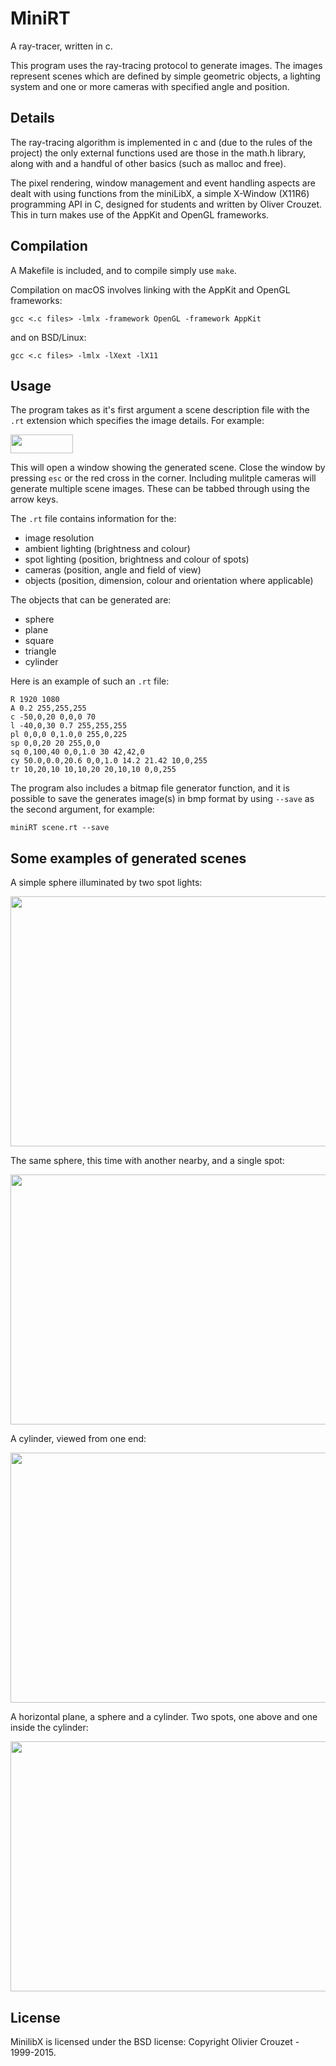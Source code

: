 # MiniRT

A ray-tracer, written in c.

This program uses the ray-tracing protocol to generate images. The images represent scenes which are defined by simple geometric objects, a lighting system and one or more cameras with specified angle and position.

## Details

The ray-tracing algorithm is implemented in c and (due to the rules of the project) the only external functions used are those in the math.h library, along with and a handful of other basics (such as malloc and free).

The pixel rendering, window management and event handling aspects are dealt with using functions from the miniLibX, a simple X-Window (X11R6) programming API in C, designed for students and written by Oliver Crouzet. This in turn makes use of the AppKit and OpenGL frameworks.

## Compilation

A Makefile is included, and to compile simply use ```make```.

Compilation on macOS involves linking with the AppKit and OpenGL frameworks:

```gcc <.c files> -lmlx -framework OpenGL -framework AppKit```

and on BSD/Linux:

```gcc <.c files> -lmlx -lXext -lX11```

## Usage

The program takes as it's first argument a scene description file with the ```.rt``` extension which specifies the image details. For example:

<img src="Screenshot 2020-04-02 at 09.40.25.png" width="100" height="30" />

This will open a window showing the generated scene. Close the window by pressing ```esc``` or the red cross in the corner.
Including mulitple cameras will generate multiple scene images. These can be tabbed through using the arrow keys.

The ```.rt``` file contains information for the:

* image resolution
* ambient lighting (brightness and colour)
* spot lighting (position, brightness and colour of spots)
* cameras (position, angle and field of view)
* objects (position, dimension, colour and orientation where applicable)

The objects that can be generated are:

* sphere
* plane
* square
* triangle
* cylinder

Here is an example of such an ```.rt``` file:

```
R 1920 1080
A 0.2 255,255,255
c -50,0,20 0,0,0 70
l -40,0,30 0.7 255,255,255
pl 0,0,0 0,1.0,0 255,0,225
sp 0,0,20 20 255,0,0
sq 0,100,40 0,0,1.0 30 42,42,0
cy 50.0,0.0,20.6 0,0,1.0 14.2 21.42 10,0,255
tr 10,20,10 10,10,20 20,10,10 0,0,255
```

The program also includes a bitmap file generator function, and it is possible to save the generates image(s) in bmp format by using ```--save``` as the second argument, for example:

```miniRT scene.rt --save```

## Some examples of generated scenes


A simple sphere illuminated by two spot lights:

<img src="sphere.png" align="middle" width="600" height="400" />



The same sphere, this time with another nearby, and a single spot:

<img src="planet.png" width="600" height="400" />



A cylinder, viewed from one end:

<img src="cylinder.png" width="600" height="400" />



A horizontal plane, a sphere and a cylinder. Two spots, one above and one inside the cylinder:

<img src="sphere-cylinder-plane.png" width="600" height="400" />


## License

MinilibX is licensed under the BSD license: Copyright Olivier Crouzet - 1999-2015.
